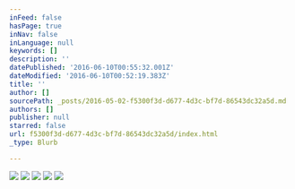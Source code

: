 ```yaml
---
inFeed: false
hasPage: true
inNav: false
inLanguage: null
keywords: []
description: ''
datePublished: '2016-06-10T00:55:32.001Z'
dateModified: '2016-06-10T00:52:19.383Z'
title: ''
author: []
sourcePath: _posts/2016-05-02-f5300f3d-d677-4d3c-bf7d-86543dc32a5d.md
authors: []
publisher: null
starred: false
url: f5300f3d-d677-4d3c-bf7d-86543dc32a5d/index.html
_type: Blurb

---
```

![](https://the-grid-user-content.s3-us-west-2.amazonaws.com/b71a6f76-3c84-472a-9bd0-3e65ca239aae.jpg)
![](https://the-grid-user-content.s3-us-west-2.amazonaws.com/d71941ed-303d-4493-9ead-578e89acf28d.jpg)
![](https://the-grid-user-content.s3-us-west-2.amazonaws.com/2aaeab59-b28f-4284-9e0e-22fff43e96bf.jpg)
![](https://the-grid-user-content.s3-us-west-2.amazonaws.com/d89cf1f2-aab0-4c10-8b44-0078ab625c5b.jpg)
![](https://the-grid-user-content.s3-us-west-2.amazonaws.com/df33b255-a936-4e5f-a893-2e3a334ba721.jpg)